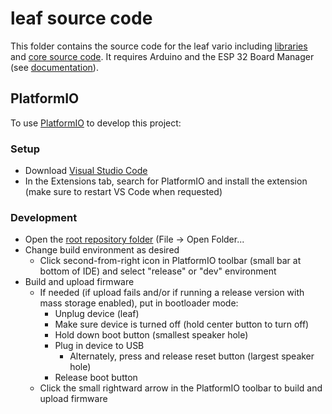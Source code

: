# leaf source code

This folder contains the source code for the leaf vario including [libraries](libraries) and [core source code](vario).  It requires Arduino and the ESP 32 Board Manager (see [documentation](vario/README.md)).

## PlatformIO

To use [PlatformIO](https://platformio.org/) to develop this project:

### Setup

* Download [Visual Studio Code](https://code.visualstudio.com/)
* In the Extensions tab, search for PlatformIO and install the extension (make sure to restart VS Code when requested)

### Development

* Open the [root repository folder](..) (File -> Open Folder...
* Change build environment as desired
    * Click second-from-right icon in PlatformIO toolbar (small bar at bottom of IDE) and select "release" or "dev" environment
* Build and upload firmware
    * If needed (if upload fails and/or if running a release version with mass storage enabled), put in bootloader mode:
        * Unplug device (leaf)
        * Make sure device is turned off (hold center button to turn off)
        * Hold down boot button (smallest speaker hole)
        * Plug in device to USB
            * Alternately, press and release reset button (largest speaker hole)
        * Release boot button
    * Click the small rightward arrow in the PlatformIO toolbar to build and upload firmware

